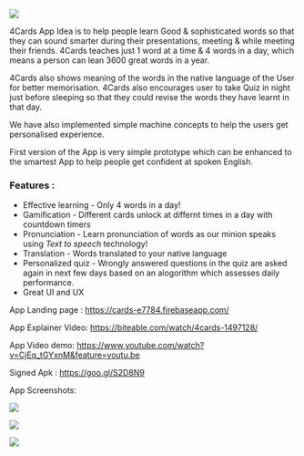 ![](http://i.imgur.com/W5UBlcRg.png)  

4Cards App Idea is to help people learn Good & sophisticated words so that they can sound 
smarter during their presentations, meeting & while meeting their friends. 4Cards teaches
just 1 word at a time & 4 words in a day, which means a person can lean 3600 great words in
a year. 

4Cards also shows meaning of the words in the native language of the User for better 
memorisation. 4Cards also encourages user to take Quiz in night just before sleeping so that they could
revise the words they have learnt in that day.

We have also implemented simple machine concepts to help the users get personalised experience.

First version of the App is very simple prototype which can be enhanced to the smartest App
to help people get confident at spoken English.

### Features :

* Effective learning - Only 4 words in a day!
* Gamification - Different cards unlock at differnt times in a day with countdown timers
* Pronunciation - Learn pronunciation of words as our minion speaks using *Text to speech* technology!
* Translation - Words translated to your native language
* Personalized quiz - Wrongly answered questions in the quiz are asked again in next few days based on an alogorithm which assesses daily performance.
* Great UI and UX

App Landing page : https://cards-e7784.firebaseapp.com/

App Explainer Video: https://biteable.com/watch/4cards-1497128/

App Video demo: https://www.youtube.com/watch?v=CjEq_tGYxnM&feature=youtu.be

Signed Apk : https://goo.gl/S2D8N9

App Screenshots:

![](http://i.imgur.com/HscWfCY.png)

![](http://i.imgur.com/bNh3thn.png)

![](http://i.imgur.com/4krvDQ9.png)
